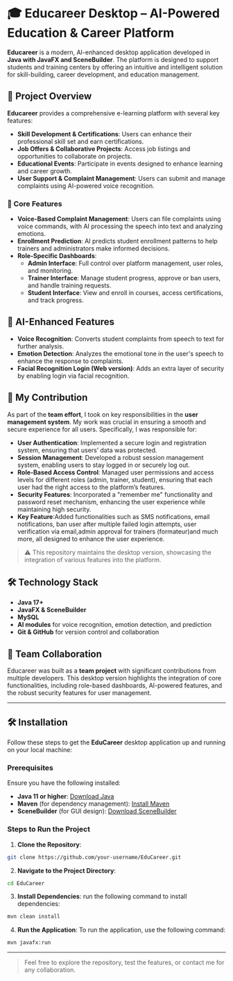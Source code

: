 # 🎓 Educareer Desktop – AI-Powered Education & Career Platform

**Educareer** is a modern, AI-enhanced desktop application developed in **Java with JavaFX and SceneBuilder**. The platform is designed to support students and training centers by offering an intuitive and intelligent solution for skill-building, career development, and education management.

## 🌟 Project Overview

**Educareer** provides a comprehensive e-learning platform with several key features:

- **Skill Development & Certifications**: Users can enhance their professional skill set and earn certifications.
- **Job Offers & Collaborative Projects**: Access job listings and opportunities to collaborate on projects.
- **Educational Events**: Participate in events designed to enhance learning and career growth.
- **User Support & Complaint Management**: Users can submit and manage complaints using AI-powered voice recognition.

### 🧩 Core Features

- **Voice-Based Complaint Management**: Users can file complaints using voice commands, with AI processing the speech into text and analyzing emotions.
- **Enrollment Prediction**: AI predicts student enrollment patterns to help trainers and administrators make informed decisions.
- **Role-Specific Dashboards**:  
  - **Admin Interface**: Full control over platform management, user roles, and monitoring.
  - **Trainer Interface**: Manage student progress, approve or ban users, and handle training requests.
  - **Student Interface**: View and enroll in courses, access certifications, and track progress.

## 🧠 AI-Enhanced Features

- **Voice Recognition**: Converts student complaints from speech to text for further analysis.
- **Emotion Detection**: Analyzes the emotional tone in the user's speech to enhance the response to complaints.
- **Facial Recognition Login (Web version)**: Adds an extra layer of security by enabling login via facial recognition.

## 💼 My Contribution

As part of the **team effort**, I took on key responsibilities in the **user management system**. My work was crucial in ensuring a smooth and secure experience for all users. Specifically, I was responsible for:

- **User Authentication**: Implemented a secure login and registration system, ensuring that users’ data was protected.
- **Session Management**: Developed a robust session management system, enabling users to stay logged in or securely log out.
- **Role-Based Access Control**: Managed user permissions and access levels for different roles (admin, trainer, student), ensuring that each user had the right access to the platform’s features.
- **Security Features**: Incorporated a "remember me" functionality and password reset mechanism, enhancing the user experience while maintaining high security.
- **Key Feature**:Added functionalities such as SMS notifications, email notifications, ban user after multiple failed login attempts, user verification via email,admin approval for trainers (formateur)and much more, all designed to enhance the user experience.
  
> ⚠️ This repository maintains the desktop version, showcasing the integration of various features into the platform.

## 🛠 Technology Stack

- **Java 17+**
- **JavaFX & SceneBuilder**
- **MySQL**
- **AI modules** for voice recognition, emotion detection, and prediction
- **Git & GitHub** for version control and collaboration


## 🤝 Team Collaboration

Educareer was built as a **team project** with significant contributions from multiple developers. This desktop version highlights the integration of core functionalities, including role-based dashboards, AI-powered features, and the robust security features for user management.

---
## 🛠️ Installation

Follow these steps to get the **EduCareer** desktop application up and running on your local machine:

### Prerequisites
Ensure you have the following installed:
- **Java 11 or higher**: [Download Java](https://www.oracle.com/java/technologies/javase-jdk11-downloads.html)
- **Maven** (for dependency management): [Install Maven](https://maven.apache.org/install.html)
- **SceneBuilder** (for GUI design): [Download SceneBuilder](https://gluonhq.com/products/scene-builder/)

### Steps to Run the Project
1. **Clone the Repository**:
```bash
git clone https://github.com/your-username/EduCareer.git
```
2. **Navigate to the Project Directory**:
```bash
cd EduCareer
```
3. **Install Dependencies**:
run the following command to install dependencies:
```bash
mvn clean install
```
4. **Run the Application**:
To run the application, use the following command:
```bash
mvn javafx:run
```

---

> Feel free to explore the repository, test the features, or contact me for any collaboration.
